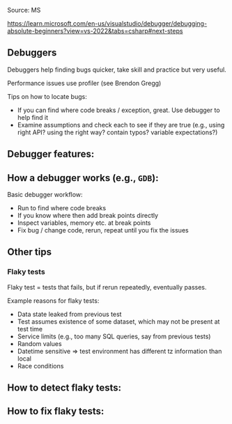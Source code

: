 Source: MS

https://learn.microsoft.com/en-us/visualstudio/debugger/debugging-absolute-beginners?view=vs-2022&tabs=csharp#next-steps




## Debuggers

Debuggers help finding bugs quicker, take skill and practice but very useful.

Performance issues use profiler (see Brendon Gregg)

Tips on how to locate bugs:
- If you can find where code breaks / exception, great. Use debugger to help find it
- Examine assumptions and check each to see if they are true (e.g., using right API? using the right way? contain typos? variable expectations?)

Debugger features:
- 

How a debugger works (e.g., `GDB`):
- 

Basic debugger workflow:
- Run to find where code breaks
- If you know where then add break points directly
- Inspect variables, memory etc. at break points
- Fix bug / change code, rerun, repeat until you fix the issues


## Other tips

### Flaky tests

Flaky test = tests that fails, but if rerun repeatedly, eventually passes.

Example reasons for flaky tests:
- Data state leaked from previous test
- Test assumes existence of some dataset, which may not be present at test time
- Service limits (e.g., too many SQL queries, say from previous tests)
- Random values
- Datetime sensitive => test environment has different tz information than local
- Race conditions

How to detect flaky tests:
- 

How to fix flaky tests:
- 






